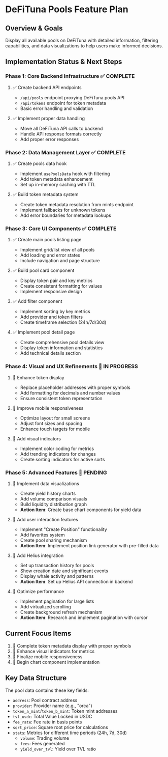 # DeFiTuna Pools Feature Plan

## Overview & Goals
Display all available pools on DeFiTuna with detailed information, filtering capabilities, and data visualizations to help users make informed decisions.

## Implementation Status & Next Steps

### Phase 1: Core Backend Infrastructure ✅ COMPLETE
1. ✅ Create backend API endpoints
   - `/api/pools` endpoint proxying DeFiTuna pools API
   - `/api/tokens` endpoint for token metadata
   - Basic error handling and validation
   
2. ✅ Implement proper data handling
   - Move all DeFiTuna API calls to backend
   - Handle API response formats correctly
   - Add proper error responses

### Phase 2: Data Management Layer ✅ COMPLETE
1. ✅ Create pools data hook
   - Implement `usePoolsData` hook with filtering
   - Add token metadata enhancement
   - Set up in-memory caching with TTL
   
2. ✅ Build token metadata system
   - Create token metadata resolution from mints endpoint
   - Implement fallbacks for unknown tokens
   - Add error boundaries for metadata lookups

### Phase 3: Core UI Components ✅ COMPLETE
1. ✅ Create main pools listing page
   - Implement grid/list view of all pools
   - Add loading and error states
   - Include navigation and page structure
   
2. ✅ Build pool card component
   - Display token pair and key metrics
   - Create consistent formatting for values
   - Implement responsive design
   
3. ✅ Add filter component
   - Implement sorting by key metrics
   - Add provider and token filters
   - Create timeframe selection (24h/7d/30d)
   
4. ✅ Implement pool detail page
   - Create comprehensive pool details view
   - Display token information and statistics
   - Add technical details section

### Phase 4: Visual and UX Refinements 🚧 IN PROGRESS
1. 🚧 Enhance token display
   - Replace placeholder addresses with proper symbols
   - Add formatting for decimals and number values
   - Ensure consistent token representation
   
2. 🚧 Improve mobile responsiveness
   - Optimize layout for small screens
   - Adjust font sizes and spacing
   - Enhance touch targets for mobile

3. 🚧 Add visual indicators
   - Implement color coding for metrics
   - Add trending indicators for changes
   - Create sorting indicators for active sorts

### Phase 5: Advanced Features 📝 PENDING
1. 📝 Implement data visualizations
   - Create yield history charts
   - Add volume comparison visuals
   - Build liquidity distribution graph
   - **Action Item**: Create base chart components for yield data

2. 📝 Add user interaction features
   - Implement "Create Position" functionality
   - Add favorites system
   - Create pool sharing mechanism
   - **Action Item**: Implement position link generator with pre-filled data

3. 📝 Add Helius integration
   - Set up transaction history for pools
   - Show creation date and significant events
   - Display whale activity and patterns
   - **Action Item**: Set up Helius API connection in backend

4. 📝 Optimize performance
   - Implement pagination for large lists
   - Add virtualized scrolling
   - Create background refresh mechanism
   - **Action Item**: Research and implement pagination with cursor

## Current Focus Items
1. 🔄 Complete token metadata display with proper symbols
2. 🔄 Enhance visual indicators for metrics
3. 🔄 Finalize mobile responsiveness
4. 🔄 Begin chart component implementation

## Key Data Structure
The pool data contains these key fields:
- `address`: Pool contract address
- `provider`: Provider name (e.g., "orca")
- `token_a_mint`/`token_b_mint`: Token mint addresses
- `tvl_usdc`: Total Value Locked in USDC
- `fee_rate`: Fee rate in basis points
- `sqrt_price`: Square root price for calculations
- `stats`: Metrics for different time periods (24h, 7d, 30d)
  - `volume`: Trading volume
  - `fees`: Fees generated
  - `yield_over_tvl`: Yield over TVL ratio 